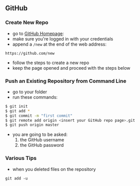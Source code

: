 ## GitHub

### Create New Repo

- go to [GitHub Homepage](https://github.com):
- make sure you're logged in with your credentials
- append a ```/new``` at the end of the web address:

```
https://github.com/new
```

- follow the steps to create a new repo
- keep the page opened and proceed with the steps below

### Push an Existing Repository from Command Line

- go to your folder
- run these commands:

```bash
$ git init
$ git add *
$ git commit -m "first commit"
$ git remote add origin <insert your GitHub repo page>.git
$ git push origin master
```

- you are going to be asked:
	1. the GitHub username
	2. the GitHub password 


### Various Tips

- when you deleted files on the repository

```git add -u```

